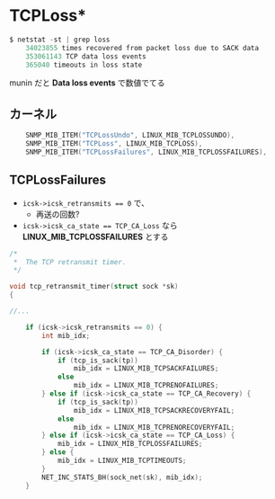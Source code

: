 # TCPLoss*

```c
$ netstat -st | grep loss             
    34023855 times recovered from packet loss due to SACK data
    353061143 TCP data loss events
    365040 timeouts in loss state
```

munin だと **Data loss events** で数値でてる

## カーネル

```c
    SNMP_MIB_ITEM("TCPLossUndo", LINUX_MIB_TCPLOSSUNDO),
	SNMP_MIB_ITEM("TCPLoss", LINUX_MIB_TCPLOSS),
	SNMP_MIB_ITEM("TCPLossFailures", LINUX_MIB_TCPLOSSFAILURES),
```

## TCPLossFailures

 * `icsk->icsk_retransmits == 0` で、
   * 再送の回数?
 * `icsk->icsk_ca_state == TCP_CA_Loss` なら **LINUX_MIB_TCPLOSSFAILURES** とする

```c
/*
 *	The TCP retransmit timer.
 */

void tcp_retransmit_timer(struct sock *sk)
{

//...

	if (icsk->icsk_retransmits == 0) {
		int mib_idx;

		if (icsk->icsk_ca_state == TCP_CA_Disorder) {
			if (tcp_is_sack(tp))
				mib_idx = LINUX_MIB_TCPSACKFAILURES;
			else
				mib_idx = LINUX_MIB_TCPRENOFAILURES;
		} else if (icsk->icsk_ca_state == TCP_CA_Recovery) {
			if (tcp_is_sack(tp))
				mib_idx = LINUX_MIB_TCPSACKRECOVERYFAIL;
			else
				mib_idx = LINUX_MIB_TCPRENORECOVERYFAIL;
		} else if (icsk->icsk_ca_state == TCP_CA_Loss) {
			mib_idx = LINUX_MIB_TCPLOSSFAILURES;
		} else {
			mib_idx = LINUX_MIB_TCPTIMEOUTS;
		}
		NET_INC_STATS_BH(sock_net(sk), mib_idx);
	}
```

